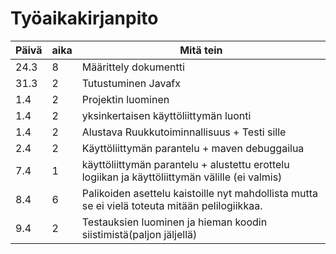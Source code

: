 # Työaikakirjanpito



Päivä | aika | Mitä tein
--- | --- | ---
24.3 | 8 | Määrittely dokumentti
31.3 | 2 | Tutustuminen Javafx 
1.4 |  2 | Projektin luominen 
1.4 |  2 | yksinkertaisen käyttöliittymän luonti
1.4 |  2 | Alustava Ruukkutoiminnallisuus + Testi sille
2.4 |  2 | Käyttöliittymän parantelu + maven debuggailua
7.4 |  1 | käyttöliittymän parantelu + alustettu erottelu logiikan ja käyttöliittymän välille (ei valmis)
8.4 |  6 | Palikoiden asettelu kaistoille nyt mahdollista mutta se ei vielä toteuta mitään pelilogiikkaa.
9.4 |  2 | Testauksien luominen ja hieman koodin siistimistä(paljon jäljellä)
